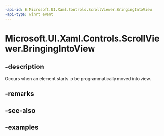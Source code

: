 ```yaml
---
-api-id: E:Microsoft.UI.Xaml.Controls.ScrollViewer.BringingIntoView
-api-type: winrt event
---
```


# Microsoft.UI.Xaml.Controls.ScrollViewer.BringingIntoView

<!--
public event Windows.Foundation.TypedEventHandler<Microsoft.UI.Xaml.Controls.ScrollViewer,Microsoft.UI.Xaml.Controls.ScrollerBringingIntoViewEventArgs> BringingIntoView;
-->

## -description

Occurs when an element starts to be programmatically moved into view.

## -remarks

## -see-also

## -examples

